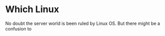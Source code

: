 # Which Linux

No doubt the server world is been ruled by Linux OS. But there might be a confusion to 